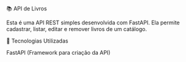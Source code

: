 📚 API de Livros 

Esta é uma API REST simples desenvolvida com FastAPI. Ela permite cadastrar, listar, editar e remover livros de um catálogo.

🚀 Tecnologias Utilizadas

FastAPI (Framework para criação da API)
